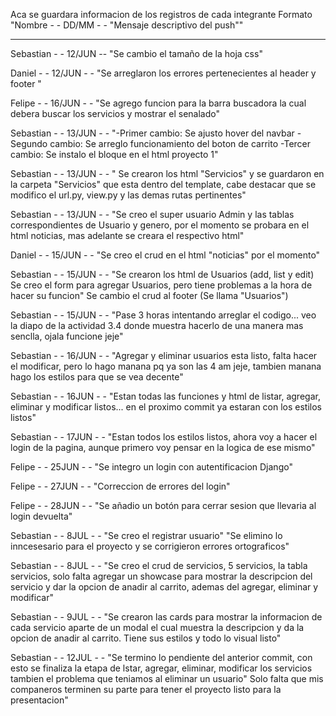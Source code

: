 Aca se guardara informacion de los registros de cada integrante 
Formato "Nombre - - DD/MM - - "Mensaje descriptivo del push""


------------------------------------------------------------------------------------



Sebastian - - 12/JUN -- "Se cambio el tamaño de la hoja css"

Daniel - - 12/JUN - - "Se arreglaron los errores pertenecientes al header y footer "

Felipe - - 16/JUN - - "Se agrego funcion para la barra buscadora la cual debera buscar los servicios y mostrar el senalado"


Sebastian - - 13/JUN - - "-Primer cambio: Se ajusto hover del navbar
                         -Segundo cambio: Se arreglo funcionamiento del boton de carrito
                         -Tercer cambio: Se instalo el bloque en el html proyecto 1"

Sebastian - - 13/JUN - - " Se crearon los html "Servicios" y se guardaron en la carpeta "Servicios" que esta dentro del template, cabe destacar que se modifico el url.py, view.py y las demas rutas pertinentes"

Sebastian - - 13/JUN - - "Se creo el super usuario Admin y las tablas correspondientes de Usuario y genero, por el momento se probara en el html noticias, mas adelante se creara el respectivo html"

Daniel - - 15/JUN - - "Se creo el crud en el html "noticias" por el momento"

Sebastian - - 15/JUN - - "Se crearon los html de Usuarios (add, list y edit)
                          Se creo el form para agregar Usuarios, pero tiene problemas a la hora de hacer su funcion"
                          Se cambio el crud al footer (Se llama "Usuarios")
                          
Sebastian - - 15/JUN - - "Pase 3 horas intentando arreglar el codigo... veo la diapo de la actividad 3.4 donde muestra hacerlo de una manera mas senclla, ojala funcione jeje"

Sebastian - - 16/JUN - - "Agregar y eliminar usuarios esta listo, falta hacer el modificar, pero lo hago manana pq ya son las 4 am jeje, tambien manana hago los estilos para que se vea decente"

Sebastian - - 16JUN - - "Estan todas las funciones y html de listar, agregar, eliminar y modificar listos... en el proximo commit ya estaran con los estilos listos"

Sebastian - - 17JUN - - "Estan todos los estilos listos, ahora voy a hacer el login de la pagina, aunque primero voy pensar en la logica de ese mismo"

Felipe - - 25JUN - - "Se integro un login con autentificacion Django"

Felipe - - 27JUN - - "Correccion de errores del login"

Felipe - - 28JUN - - "Se añadio un botón para cerrar sesion que llevaria al login devuelta"

Sebastian - - 8JUL - - "Se creo el registrar usuario"
                       "Se elimino lo inncesesario para el proyecto y se corrigieron errores ortograficos"

Sebastian  - - 8JUL - - "Se creo el crud de servicios, 5 servicios, la tabla servicios, solo falta agregar un showcase para mostrar la descripcion del servicio y dar la opcion de anadir al carrito, ademas del agregar,                             eliminar y modificar"

Sebastian - - 9JUL - - "Se crearon las cards para mostrar la informacion de cada servicio aparte de un modal el cual muestra la descripcion y da la opcion de anadir al carrito. Tiene sus estilos y todo lo visual listo"

Sebastian - - 12JUL - - "Se termino lo pendiente del anterior commit, con esto se finaliza la etapa de lstar, agregar, eliminar, modificar los servicios tambien el problema que teniamos al eliminar un usuario"
                        Solo falta que mis companeros terminen su parte para tener el proyecto listo para la presentacion"

